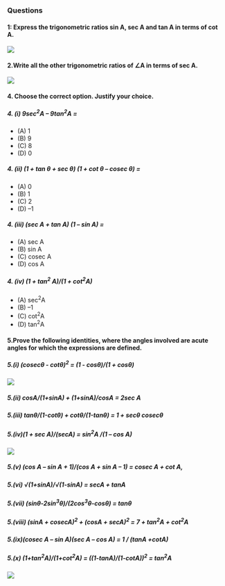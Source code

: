 ### Questions
#### 1: Express the trigonometric ratios sin A, sec A and tan A in terms of cot A.
[![](https://img.youtube.com/vi/ASwo4HJ-PLE/0.jpg)](https://www.youtube.com/watch?v=ASwo4HJ-PLE)

#### 2.Write all the other trigonometric ratios of  ∠A in terms of sec A.
[![](https://img.youtube.com/vi/wCnzYvcNMI8/0.jpg)](https://www.youtube.com/watch?v=wCnzYvcNMI8)


#### 4. Choose the correct option. Justify your choice.
##### 4. (i) 9sec<sup>2</sup>A – 9tan<sup>2</sup>A =
* (A) 1 
* (B) 9 
* (C) 8 
* (D) 0
##### 4. (ii) (1 + tan θ + sec θ) (1 + cot θ – cosec θ) =
* (A) 0 
* (B) 1 
* (C) 2 
* (D) –1
##### 4. (iii) (sec A + tan A) (1 – sin A) =
* (A) sec A 
* (B) sin A 
* (C) cosec A 
* (D) cos A
##### 4. (iv) (1 + tan<sup>2</sup> A)/(1 + cot<sup>2</sup>A)
* (A) sec<sup>2</sup>A
* (B) –1 
* (C) cot<sup>2</sup>A
* (D) tan<sup>2</sup>A

#### 5.Prove the following identities, where the angles involved are acute angles for which the expressions are defined.
##### 5.(i)  (cosecθ - cotθ)<sup>2</sup> = (1 - cosθ)/(1 + cosθ)
[![](https://img.youtube.com/vi/YZjbHKHQDwc/0.jpg)](https://www.youtube.com/watch?v=YZjbHKHQDwc)
##### 5.(ii) cosA/(1+sinA) + (1+sinA)/cosA = 2sec A
##### 5.(iii) tanθ/(1-cotθ) + cotθ/(1-tanθ) = 1 + secθ cosecθ 
##### 5.(iv)(1 + sec A)/(secA) = sin<sup>2</sup>A /(1 – cos A)
[![](https://img.youtube.com/vi/GRVYd-wH8KA/0.jpg)](https://www.youtube.com/watch?v=GRVYd-wH8KA)
##### 5.(v) (cos A – sin A + 1)/(cos A + sin A – 1) = cosec A + cot A,
##### 5.(vi) √(1+sinA)/√(1-sinA) = secA + tanA
##### 5.(vii) (sinθ-2sin<sup>3</sup>θ)/(2cos<sup>3</sup>θ-cosθ) = tanθ
##### 5.(viii) (sinA + cosecA)<sup>2</sup> + (cosA + secA)<sup>2</sup> = 7 + tan<sup>2</sup>A + cot<sup>2</sup>A
##### 5.(ix)(cosec A – sin A)(sec A – cos A) = 1 / (tanA +cotA)
##### 5.(x) (1+tan<sup>2</sup>A)/(1+cot<sup>2</sup>A) = ((1-tanA)/(1-cotA))<sup>2</sup> = tan<sup>2</sup>A
[![](https://img.youtube.com/vi/FbcCjgW-hQQ/0.jpg)](https://www.youtube.com/watch?v=FbcCjgW-hQQ)
